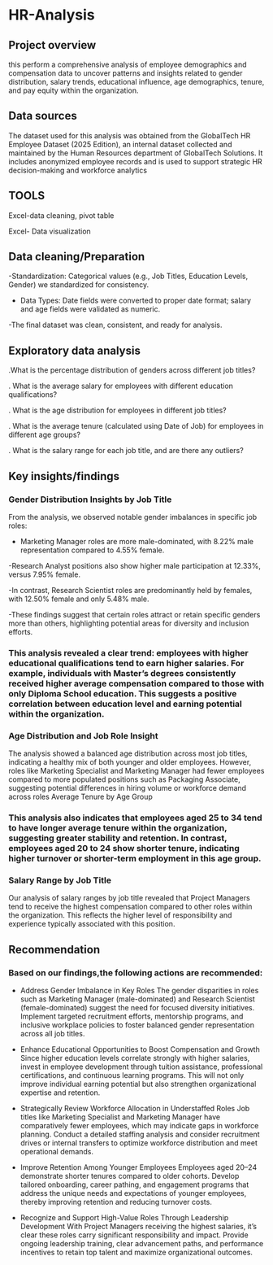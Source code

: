 # HR-Analysis
## Project overview

this perform a comprehensive analysis of employee demographics and compensation data to uncover patterns and insights related to gender distribution, salary trends, educational influence, age demographics, tenure, and pay equity within the organization.

## Data sources
The dataset used for this analysis was obtained from the GlobalTech HR Employee Dataset (2025 Edition), an internal dataset collected and maintained by the Human Resources department of GlobalTech Solutions. It includes anonymized employee records and is used to support strategic HR decision-making and workforce analytics

## TOOLS

Excel-data cleaning, pivot table 

Excel- Data visualization

## Data cleaning/Preparation


-Standardization: Categorical values (e.g., Job Titles, Education Levels, Gender) we standardized for consistency.


- Data Types: Date fields were converted to proper date format; salary and age fields were validated as numeric.


-The final dataset was clean, consistent, and ready for analysis.

## Exploratory data analysis

.What is the percentage distribution of genders across different job 
titles?
 
 . What is the average salary for employees with different education 
qualifications?

 . What is the age distribution for employees in different job titles?

 . What is the average tenure (calculated using Date of Job) for employees in 
different age groups?

 . What is the salary range for each job title, and are there any outliers?

 ## Key insights/findings

 ### Gender Distribution Insights by Job Title

From the analysis, we observed notable gender imbalances in specific job roles:

    
 - Marketing Manager roles are more male-dominated, with 8.22% male representation compared to 4.55% female.

  -Research Analyst positions also show higher male participation at 12.33%, versus 7.95% female.

  -In contrast, Research Scientist roles are predominantly held by females, with 12.50% female and only 5.48% male.

-These findings suggest that certain roles attract or retain specific genders more than others, highlighting potential areas for diversity and inclusion efforts.



### This analysis revealed a clear trend: employees with higher educational qualifications tend to earn higher salaries. For example, individuals with Master’s  degrees consistently received higher average compensation compared to those with only Diploma School education. This suggests a positive correlation between education level and earning potential within the organization.


### Age Distribution and Job Role Insight

The analysis showed a balanced age distribution across most job titles, indicating a healthy mix of both younger and older employees. However, roles like Marketing Specialist and Marketing Manager had fewer employees compared to more populated positions such as Packaging Associate, suggesting potential differences in hiring volume or workforce demand across roles
Average Tenure by Age Group

### This analysis also indicates that employees aged 25 to 34 tend to have longer average tenure within the organization, suggesting greater stability and retention. In contrast, employees aged 20 to 24 show shorter tenure, indicating higher turnover or shorter-term employment in this age group.




### Salary Range by Job Title

Our analysis of salary ranges by job title revealed that Project Managers tend to receive the highest compensation compared to other roles within the organization. This reflects the higher level of responsibility and experience typically associated with this position.

## Recommendation

###  Based on our findings,the following actions are recommended:
   
 - Address Gender Imbalance in Key Roles
    The gender disparities in roles such as Marketing Manager (male-dominated) and Research Scientist (female-dominated) suggest the need for focused diversity initiatives. Implement targeted recruitment efforts, mentorship programs, and inclusive workplace policies to foster balanced gender representation across all job titles.

 - Enhance Educational Opportunities to Boost Compensation and Growth
    Since higher education levels correlate strongly with higher salaries, invest in employee development through tuition assistance, professional certifications, and continuous learning programs. This will not only improve individual earning potential but also strengthen organizational expertise and retention.

-  Strategically Review Workforce Allocation in Understaffed Roles
    Job titles like Marketing Specialist and Marketing Manager have comparatively fewer employees, which may indicate gaps in workforce planning. Conduct a detailed staffing analysis and consider recruitment drives or internal transfers to optimize workforce distribution and meet operational demands.

 - Improve Retention Among Younger Employees
    Employees aged 20–24 demonstrate shorter tenures compared to older cohorts. Develop tailored onboarding, career pathing, and engagement programs that address the unique needs and expectations of younger employees, thereby improving retention and reducing turnover costs.

 - Recognize and Support High-Value Roles Through Leadership Development
    With Project Managers receiving the highest salaries, it’s clear these roles carry significant responsibility and impact. Provide ongoing leadership training, clear advancement paths, and performance incentives to retain top talent and maximize organizational outcomes.



    





    




































